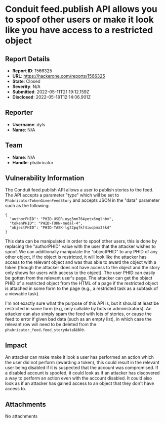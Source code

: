 # Conduit feed.publish API allows you to spoof other users or make it look like you have access to a restricted object

## Report Details
- **Report ID**: 1566325
- **URL**: https://hackerone.com/reports/1566325
- **State**: Closed
- **Severity**: N/A
- **Submitted**: 2022-05-11T21:19:12.159Z
- **Disclosed**: 2022-05-18T12:14:06.901Z

## Reporter
- **Username**: dyls
- **Name**: N/A

## Team
- **Name**: N/A
- **Handle**: phabricator

## Vulnerability Information
The Conduit feed.publish API allows a user to publish stories to the feed. The API accepts a parameter "type"  which will be set to `PhabricatorTokenGivenFeedStory` and accepts JSON in the "data" parameter such as the following:
```
{
  "authorPHID": "PHID-USER-uyg3nn764yetx6nglnbx",
  "tokenPHID": "PHID-TOKN-medal-4",
  "objectPHID": "PHID-TASK-lg22pqfkf4iuqbmx35k4"
}
```
This data can be manipulated in order to spoof other users, this is done by replacing the "authorPHID"  value with the user that the attacker wishes to spoof. We can additionally manipulate the "objectPHID" to any PHID of any other object, if the object is restricted, it will look like the attacker has access to the relevant object and was thus able to award the object with a token (though the attacker does not have access to the object and the story only shows for users with access to the object). The user PHID can easily be gotten from the relevant user's page. The attacker can get the object PHID of a restricted object from the HTML of a page if the restricted object is attached in some form to the page (e.g., a restricted task as a subtask of a viewable task).

I'm not exactly sure what the purpose of this API is, but it should at least be restricted in some form (e.g, only callable by bots or administrators). An attacker can also simply spam the feed with lots of stories, or cause the feed to error if given bad data (such as an empty list), in which case the relevant row will need to be deleted from the `phabricator_feed.feed_storydata`table.

## Impact

An attacker can make make it look a user has performed an action which the user did not perform (awarding  a token), this could result in the relevant user being disabled if it is suspected that the account was compromised. If a disabled account is spoofed, it could look as if an attacker has discovered a way to perform an action even with the account disabled. It could also look as if an attacker has gained access to an object that they don't have access to.

## Attachments
No attachments
